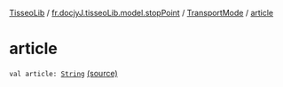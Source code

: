 [TisseoLib](../../index.md) / [fr.docjyJ.tisseoLib.model.stopPoint](../index.md) / [TransportMode](index.md) / [article](./article.md)

# article

`val article: `[`String`](https://kotlinlang.org/api/latest/jvm/stdlib/kotlin/-string/index.html) [(source)](https://github.com/docjyj/tisseoLib/tree/master/src/main/kotlin/fr/docjyJ/tisseoLib/model/stopPoint/TransportMode.kt#L8)